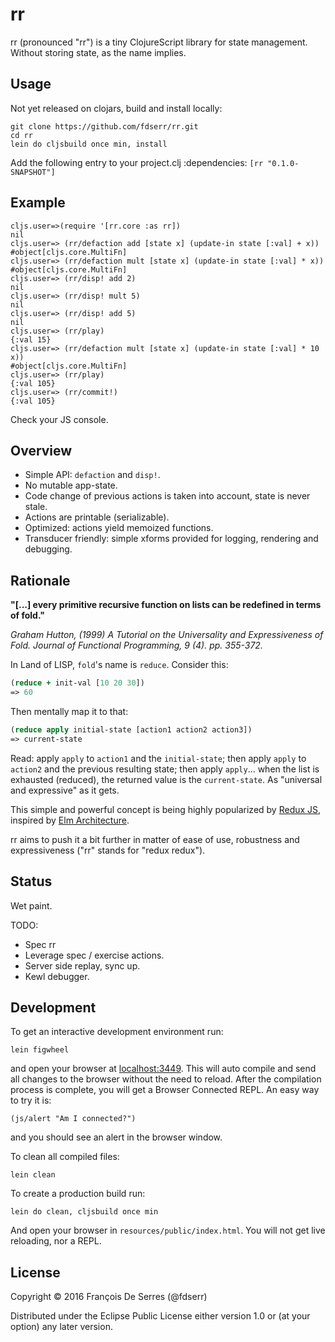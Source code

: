 # rr

rr (pronounced "rr") is a tiny ClojureScript library for state management. Without storing state, as the name implies.

## Usage

Not yet released on clojars, build and install locally:
```
git clone https://github.com/fdserr/rr.git
cd rr
lein do cljsbuild once min, install
```
Add the following entry to your project.clj :dependencies:
   `[rr "0.1.0-SNAPSHOT"]`

## Example

```
cljs.user=>(require '[rr.core :as rr])
nil
cljs.user=> (rr/defaction add [state x] (update-in state [:val] + x))
#object[cljs.core.MultiFn]
cljs.user=> (rr/defaction mult [state x] (update-in state [:val] * x))
#object[cljs.core.MultiFn]
cljs.user=> (rr/disp! add 2)
nil
cljs.user=> (rr/disp! mult 5)
nil
cljs.user=> (rr/disp! add 5)
nil
cljs.user=> (rr/play)
{:val 15}
cljs.user=> (rr/defaction mult [state x] (update-in state [:val] * 10 x))
#object[cljs.core.MultiFn]
cljs.user=> (rr/play)
{:val 105}
cljs.user=> (rr/commit!)
{:val 105}
```
Check your JS console.

## Overview

- Simple API: `defaction` and `disp!`.
- No mutable app-state.
- Code change of previous actions is taken into account, state is never stale.
- Actions are printable (serializable).
- Optimized: actions yield memoized functions.
- Transducer friendly: simple xforms provided for logging, rendering and debugging.

## Rationale

__"[...] every primitive recursive function on lists can be redefined in terms of
fold."__

_Graham Hutton, (1999) A Tutorial on the Universality
and Expressiveness of Fold. Journal of Functional
Programming, 9 (4). pp. 355-372._

In Land of LISP, `fold`'s name is `reduce`. Consider this:
```clj
(reduce + init-val [10 20 30])
=> 60
```
Then mentally map it to that:
```clj
(reduce apply initial-state [action1 action2 action3])
=> current-state
```
Read: apply `apply` to `action1` and the `initial-state`; then apply `apply` to `action2` and the previous resulting state; then apply `apply`... when the list is exhausted (reduced), the returned value is the `current-state`. As "universal and expressive" as it gets.

This simple and powerful concept is being highly popularized by [Redux JS](http://redux.js.org/), inspired by [Elm Architecture](https://guide.elm-lang.org/architecture/).

rr aims to push it a bit further in matter of ease of use, robustness and expressiveness ("rr" stands for "redux redux").


## Status

Wet paint.

TODO:
- Spec rr
- Leverage spec / exercise actions.
- Server side replay, sync up.
- Kewl debugger.

## Development

To get an interactive development environment run:

    lein figwheel

and open your browser at [localhost:3449](http://localhost:3449/).
This will auto compile and send all changes to the browser without the
need to reload. After the compilation process is complete, you will
get a Browser Connected REPL. An easy way to try it is:

    (js/alert "Am I connected?")

and you should see an alert in the browser window.

To clean all compiled files:

    lein clean

To create a production build run:

    lein do clean, cljsbuild once min

And open your browser in `resources/public/index.html`. You will not
get live reloading, nor a REPL.

## License

Copyright © 2016 François De Serres (@fdserr)

Distributed under the Eclipse Public License either version 1.0 or (at your option) any later version.
